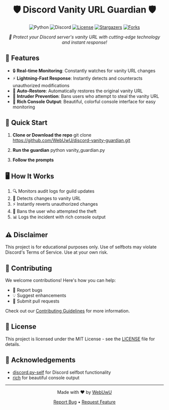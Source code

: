 <h1 align="center">🛡️ Discord Vanity URL Guardian 🛡️</h1>

<div align="center">

![Python](https://img.shields.io/badge/Python-3.7%2B-blue?style=for-the-badge&logo=python)
![Discord](https://img.shields.io/badge/Discord-Selfbot-7289DA?style=for-the-badge&logo=discord)
[![License](https://img.shields.io/badge/License-MIT-green.svg?style=for-the-badge)](https://opensource.org/licenses/MIT)
[![Stargazers](https://img.shields.io/github/stars/WebUwU/anti-vanity-steal.svg?style=for-the-badge)](https://github.com/WebUwU/anti-vanity-steal/stargazers)
[![Forks](https://img.shields.io/github/forks/WebUwU/anti-vanity-steal.svg?style=for-the-badge)](https://github.com/WebUwU/anti-vanity-steal/network/members)

</div>

<p align="center">
  <em>🚀 Protect your Discord server's vanity URL with cutting-edge technology and instant response!</em>
</p>


## 🌟 Features

- 🔒 **Real-time Monitoring**: Constantly watches for vanity URL changes
- ⚡ **Lightning-Fast Response**: Instantly detects and counteracts unauthorized modifications
- 🔄 **Auto-Restore**: Automatically restores the original vanity URL
- 🚫 **Intruder Prevention**: Bans users who attempt to steal the vanity URL
- 🎨 **Rich Console Output**: Beautiful, colorful console interface for easy monitoring

## 🚀 Quick Start

1. **Clone or Download the repo**
git clone https://github.com/WebUwU/discord-vanity-guardian.git

3. **Run the guardian**
python vanity_guardian.py

4. **Follow the prompts**

## 🖥️ How It Works

1. 🔍 Monitors audit logs for guild updates
2. 🚨 Detects changes to vanity URL
3. ⚡ Instantly reverts unauthorized changes
4. 🚫 Bans the user who attempted the theft
5. 📊 Logs the incident with rich console output

## ⚠️ Disclaimer

This project is for educational purposes only. Use of selfbots may violate Discord's Terms of Service. Use at your own risk.

## 🤝 Contributing

We welcome contributions! Here's how you can help:

- 🐛 Report bugs
- 💡 Suggest enhancements
- 🔧 Submit pull requests

Check out our [Contributing Guidelines](CONTRIBUTING.md) for more information.

## 📜 License

This project is licensed under the MIT License - see the [LICENSE](LICENSE) file for details.

## 🙏 Acknowledgements

- [discord.py-self](https://github.com/dolfies/discord.py-self) for Discord selfbot functionality
- [rich](https://github.com/willmcgugan/rich) for beautiful console output

---

<p align="center">
Made with ❤️ by <a href="https://github.com/WebUwU">WebUwU</a>
</p>

<p align="center">
<a href="https://github.com/WebUwU/discord-vanity-guardian/issues">Report Bug</a> •
<a href="https://github.com/WebUwU/discord-vanity-guardian/issues">Request Feature</a>
</p>
